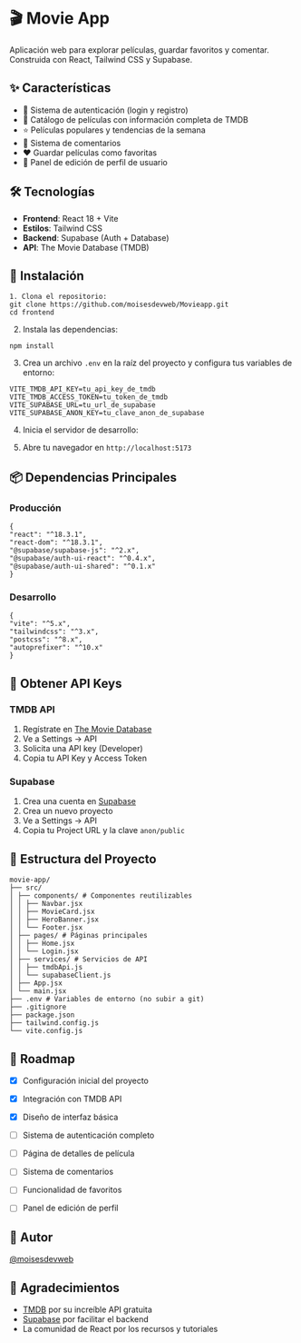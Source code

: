 # 🎬 Movie App

Aplicación web para explorar películas, guardar favoritos y comentar. Construida con React, Tailwind CSS y Supabase.

## ✨ Características

- 🔐 Sistema de autenticación (login y registro)
- 🎥 Catálogo de películas con información completa de TMDB
- ⭐ Películas populares y tendencias de la semana
- 💬 Sistema de comentarios
- ❤️ Guardar películas como favoritas
- 👤 Panel de edición de perfil de usuario

## 🛠️ Tecnologías

- **Frontend**: React 18 + Vite
- **Estilos**: Tailwind CSS
- **Backend**: Supabase (Auth + Database)
- **API**: The Movie Database (TMDB)

## 🚀 Instalación
```
1. Clona el repositorio:
git clone https://github.com/moisesdevweb/Movieapp.git
cd frontend
```

2. Instala las dependencias:
```
npm install
```

3. Crea un archivo `.env` en la raíz del proyecto y configura tus variables de entorno:
```
VITE_TMDB_API_KEY=tu_api_key_de_tmdb
VITE_TMDB_ACCESS_TOKEN=tu_token_de_tmdb
VITE_SUPABASE_URL=tu_url_de_supabase
VITE_SUPABASE_ANON_KEY=tu_clave_anon_de_supabase                   
```
4. Inicia el servidor de desarrollo:

5. Abre tu navegador en `http://localhost:5173`

## 📦 Dependencias Principales

### Producción
```
{
"react": "^18.3.1",
"react-dom": "^18.3.1",
"@supabase/supabase-js": "^2.x",
"@supabase/auth-ui-react": "^0.4.x",
"@supabase/auth-ui-shared": "^0.1.x"
}
```

### Desarrollo
```
{
"vite": "^5.x",
"tailwindcss": "^3.x",
"postcss": "^8.x",
"autoprefixer": "^10.x"
}
```

## 🔑 Obtener API Keys

### TMDB API
1. Regístrate en [The Movie Database](https://www.themoviedb.org/)
2. Ve a Settings → API
3. Solicita una API key (Developer)
4. Copia tu API Key y Access Token

### Supabase
1. Crea una cuenta en [Supabase](https://supabase.com/)
2. Crea un nuevo proyecto
3. Ve a Settings → API
4. Copia tu Project URL y la clave `anon/public`

## 📁 Estructura del Proyecto
```
movie-app/
├── src/
│ ├── components/ # Componentes reutilizables
│ │ ├── Navbar.jsx
│ │ ├── MovieCard.jsx
│ │ ├── HeroBanner.jsx
│ │ └── Footer.jsx
│ ├── pages/ # Páginas principales
│ │ ├── Home.jsx
│ │ └── Login.jsx
│ ├── services/ # Servicios de API
│ │ ├── tmdbApi.js
│ │ └── supabaseClient.js
│ ├── App.jsx
│ └── main.jsx
├── .env # Variables de entorno (no subir a git)
├── .gitignore
├── package.json
├── tailwind.config.js
└── vite.config.js
```

## 🎯 Roadmap

- [x] Configuración inicial del proyecto
- [x] Integración con TMDB API
- [x] Diseño de interfaz básica
- [ ] Sistema de autenticación completo
- [ ] Página de detalles de película
- [ ] Sistema de comentarios
- [ ] Funcionalidad de favoritos
- [ ] Panel de edición de perfil


## 👤 Autor

 [@moisesdevweb](https://github.com/moisesdevweb)

## 🙏 Agradecimientos

- [TMDB](https://www.themoviedb.org/) por su increíble API gratuita
- [Supabase](https://supabase.com/) por facilitar el backend
- La comunidad de React por los recursos y tutoriales

